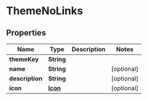 # ThemeNoLinks

## Properties
Name | Type | Description | Notes
------------ | ------------- | ------------- | -------------
**themeKey** | **String** |  | 
**name** | **String** |  |  [optional]
**description** | **String** |  |  [optional]
**icon** | [**Icon**](Icon.md) |  |  [optional]
